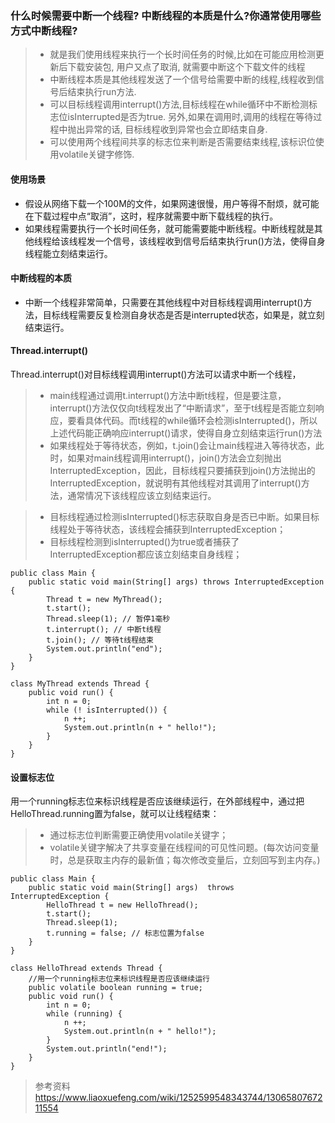 ### 什么时候需要中断一个线程? 中断线程的本质是什么?你通常使用哪些方式中断线程?

> - 就是我们使用线程来执行一个长时间任务的时候,比如在可能应用检测更新后下载安装包, 用户又点了取消, 就需要中断这个下载文件的线程
> - 中断线程本质是其他线程发送了一个信号给需要中断的线程,线程收到信号后结束执行run方法.
> - 可以目标线程调用interrupt()方法,目标线程在while循环中不断检测标志位isInterrupted是否为true. 另外,如果在调用时,调用的线程在等待过程中抛出异常的话, 目标线程收到异常也会立即结束自身.
> - 可以使用两个线程间共享的标志位来判断是否需要结束线程,该标识位使用volatile关键字修饰.

#### 使用场景

- 假设从网络下载一个100M的文件，如果网速很慢，用户等得不耐烦，就可能在下载过程中点“取消”，这时，程序就需要中断下载线程的执行。
- 如果线程需要执行一个长时间任务，就可能需要能中断线程。中断线程就是其他线程给该线程发一个信号，该线程收到信号后结束执行run()方法，使得自身线程能立刻结束运行。



#### 中断线程的本质

- 中断一个线程非常简单，只需要在其他线程中对目标线程调用interrupt()方法，目标线程需要反复检测自身状态是否是interrupted状态，如果是，就立刻结束运行。



#### Thread.interrupt()

Thread.interrupt()对目标线程调用interrupt()方法可以请求中断一个线程，
> - main线程通过调用t.interrupt()方法中断t线程，但是要注意，interrupt()方法仅仅向t线程发出了“中断请求”，至于t线程是否能立刻响应，要看具体代码。而t线程的while循环会检测isInterrupted()，所以上述代码能正确响应interrupt()请求，使得自身立刻结束运行run()方法
> - 如果线程处于等待状态，例如，t.join()会让main线程进入等待状态，此时，如果对main线程调用interrupt()，join()方法会立刻抛出InterruptedException，因此，目标线程只要捕获到join()方法抛出的InterruptedException，就说明有其他线程对其调用了interrupt()方法，通常情况下该线程应该立刻结束运行。

> - 目标线程通过检测isInterrupted()标志获取自身是否已中断。如果目标线程处于等待状态，该线程会捕获到InterruptedException；
> - 目标线程检测到isInterrupted()为true或者捕获了InterruptedException都应该立刻结束自身线程；

```
public class Main {
    public static void main(String[] args) throws InterruptedException {
        Thread t = new MyThread();
        t.start();
        Thread.sleep(1); // 暂停1毫秒
        t.interrupt(); // 中断t线程
        t.join(); // 等待t线程结束
        System.out.println("end");
    }
}

class MyThread extends Thread {
    public void run() {
        int n = 0;
        while (! isInterrupted()) {
            n ++;
            System.out.println(n + " hello!");
        }
    }
}

```


#### 设置标志位

用一个running标志位来标识线程是否应该继续运行，在外部线程中，通过把HelloThread.running置为false，就可以让线程结束：
> - 通过标志位判断需要正确使用volatile关键字；
> - volatile关键字解决了共享变量在线程间的可见性问题。(每次访问变量时，总是获取主内存的最新值；每次修改变量后，立刻回写到主内存。)

```
public class Main {
    public static void main(String[] args)  throws InterruptedException {
        HelloThread t = new HelloThread();
        t.start();
        Thread.sleep(1);
        t.running = false; // 标志位置为false
    }
}

class HelloThread extends Thread {
    //用一个running标志位来标识线程是否应该继续运行
    public volatile boolean running = true; 
    public void run() {
        int n = 0;
        while (running) {
            n ++;
            System.out.println(n + " hello!");
        }
        System.out.println("end!");
    }
}

```


> 参考资料
> https://www.liaoxuefeng.com/wiki/1252599548343744/1306580767211554
